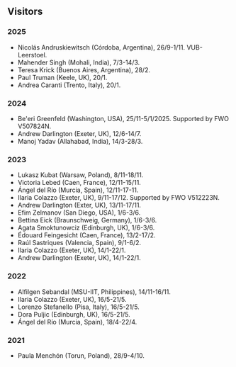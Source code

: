 ## Visitors

### 2025

* Nicolás Andruskiewitsch (Córdoba, Argentina), 26/9-1/11. VUB-Leerstoel.  
* Mahender Singh (Mohali, India), 7/3-14/3. 
* Teresa Krick (Buenos Aires, Argentina), 28/2. 
* Paul Truman (Keele, UK), 20/1.
* Andrea Caranti (Trento, Italy), 20/1.

### 2024 

* Be'eri Greenfeld (Washington, USA), 25/11-5/1/2025. Supported by FWO V507824N. 
* Andrew Darlington (Exeter, UK), 12/6-14/7.
* Manoj Yadav (Allahabad, India), 14/3-28/3. 

### 2023

* Lukasz Kubat (Warsaw, Poland), 8/11-18/11.
* Victoria Lebed (Caen, France), 12/11-15/11.
* Ángel del Río (Murcia, Spain), 12/11-17-11.
* Ilaria Colazzo (Exeter, UK), 9/11-17/12. Supported by FWO V512223N. 
* Andrew Darlington (Exter, UK), 13/11-17/11.
* Efim Zelmanov (San Diego, USA), 1/6-3/6.
* Bettina Eick (Braunschweig, Germany), 1/6-3/6.
* Agata Smoktunowciz (Edinburgh, UK), 1/6-3/6.
* Édouard Feingesicht (Caen, France), 13/2-17/2. 
* Raúl Sastriques (Valencia, Spain), 9/1-6/2.
* Ilaria Colazzo (Exeter, UK), 14/1-22/1. 
* Andrew Darlington (Exeter, UK), 14/1-22/1. 

### 2022

* Alfilgen Sebandal (MSU-IIT, Philippines), 14/11-16/11.
* Ilaria Colazzo (Exeter, UK), 16/5-21/5.
* Lorenzo Stefanello (Pisa, Italy), 16/5-21/5.
* Dora Puljic (Edinburgh, UK), 16/5-21/5.
* Ángel del Río (Murcia, Spain), 18/4-22/4.

### 2021

* Paula Menchón (Torun, Poland), 28/9-4/10.


